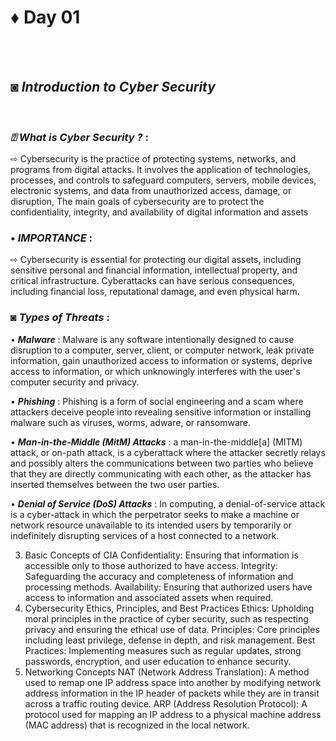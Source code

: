 # ♦ Day 01
</br>
</br>

## ◙ ***Introduction to Cyber Security***
 </br>

### ***⍰ What is Cyber Security ?*** : </br>
   ⇨ Cybersecurity is the practice of protecting systems, networks, and programs from digital attacks. It involves the application of technologies, processes, and controls to safeguard computers, servers, mobile devices, electronic systems, and data from unauthorized access, damage, or disruption, The main goals of cybersecurity are to protect the confidentiality, integrity, and availability of digital information and assets </br> 
 
 
 ### • ***IMPORTANCE*** : </br>
   ⇨ Cybersecurity is essential for protecting our digital assets, including sensitive personal and financial information, intellectual property, and critical infrastructure. Cyberattacks can have serious consequences, including financial loss, reputational damage, and even physical harm.

###  ***◙ Types of Threats*** :

• ***Malware*** : Malware is any software intentionally designed to cause disruption to a computer, server, client, or computer network, leak private information, gain unauthorized access to information or systems, deprive access to information, or which unknowingly interferes with the user's computer security and privacy.</br>

• ***Phishing*** : Phishing is a form of social engineering and a scam where attackers deceive people into revealing sensitive information or installing malware such as viruses, worms, adware, or ransomware. </br> 

• ***Man-in-the-Middle (MitM) Attacks*** : a man-in-the-middle[a] (MITM) attack, or on-path attack, is a cyberattack where the attacker secretly relays and possibly alters the communications between two parties who believe that they are directly communicating with each other, as the attacker has inserted themselves between the two user parties. </br>

• ***Denial of Service (DoS) Attacks*** : In computing, a denial-of-service attack is a cyber-attack in which the perpetrator seeks to make a machine or network resource unavailable to its intended users by temporarily or indefinitely disrupting services of a host connected to a network. </br>


3. Basic Concepts of CIA
Confidentiality: Ensuring that information is accessible only to those authorized to have access.
Integrity: Safeguarding the accuracy and completeness of information and processing methods.
Availability: Ensuring that authorized users have access to information and associated assets when required.
4. Cybersecurity Ethics, Principles, and Best Practices
Ethics: Upholding moral principles in the practice of cyber security, such as respecting privacy and ensuring the ethical use of data.
Principles: Core principles including least privilege, defense in depth, and risk management.
Best Practices: Implementing measures such as regular updates, strong passwords, encryption, and user education to enhance security.
5. Networking Concepts
NAT (Network Address Translation): A method used to remap one IP address space into another by modifying network address information in the IP header of packets while they are in transit across a traffic routing device.
ARP (Address Resolution Protocol): A protocol used for mapping an IP address to a physical machine address (MAC address) that is recognized in the local network.
